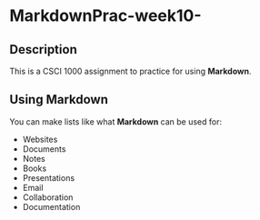 # MarkdownPrac-week10-


## Description
This is a CSCI 1000 assignment to practice for using **Markdown**. 

## Using Markdown
You can make lists like what **Markdown** can be used for:
- Websites
- Documents
- Notes
- Books
- Presentations
- Email
- Collaboration
- Documentation

